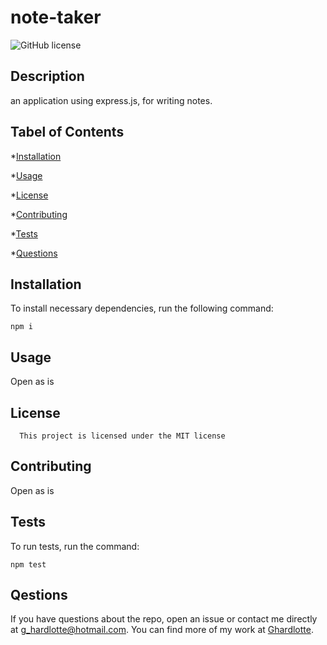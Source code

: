 # note-taker
![GitHub license](https://img.shields.io/badge/license-MIT-blue.svg)

## Description

an application using express.js, for writing notes.

## Tabel of Contents

*[Installation](#installation)

*[Usage](#usage)

*[License](#license)

*[Contributing](#contributing)

*[Tests](#tests)

*[Questions](#questions)

## Installation

To install necessary dependencies, run the following command:

```
npm i
```

## Usage

Open as is 

## License
      
      This project is licensed under the MIT license

## Contributing

Open as is

## Tests

To run tests, run the command:

```
npm test
```

## Qestions

If you have questions about the repo, open an issue or contact me directly at g_hardlotte@hotmail.com.  You can find more of my work at [Ghardlotte](https://github.com/Ghardlotte/).

